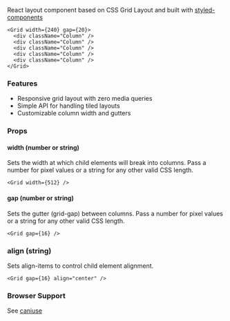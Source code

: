 React layout component based on CSS Grid Layout and built with [styled-components](https://www.styled-components.com)

```react
<Grid width={240} gap={20}>
  <div className="Column" />
  <div className="Column" />
  <div className="Column" />
  <div className="Column" />
  <div className="Column" />
</Grid>
```

### Features

* Responsive grid layout with zero media queries
* Simple API for handling tiled layouts
* Customizable column width and gutters

### Props

#### **width** (number or string)

Sets the width at which child elements will break into columns. Pass a number for pixel values or a string for any other valid CSS length.

```code
<Grid width={512} />
```

#### **gap** (number or string)

Sets the gutter (grid-gap) between columns. Pass a number for pixel values or a string for any other valid CSS length.

```code
<Grid gap={16} />
```

### **align** (string)

Sets align-items to control child element alignment.

```code
<Grid gap={16} align="center" />
```

### Browser Support

See [caniuse](http://caniuse.com/#feat=css-grid)
